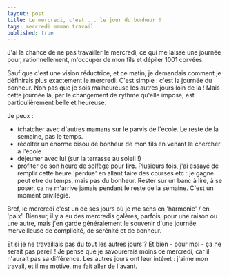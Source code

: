 ```yaml
---
layout: post
title: Le mercredi, c'est ... le jour du bonheur !
tags: mercredi maman travail
published: true
---
```

J'ai la chance de ne pas travailler le mercredi, ce qui me laisse une journée pour, rationnellement, m'occuper de mon fils et dépiler 1001 corvées. 

Sauf que c'est une vision réductrice, et ce matin, je demandais comment je définirais plus exactement le mercredi. C'est simple : c'est la journée du bonheur.
Non pas que je sois malheureuse les autres jours loin de là ! Mais cette journée là, par le changement de rythme qu'elle impose, est particulièrement belle et heureuse.

Je peux :

* tchatcher avec d'autres mamans sur le parvis de l'école. Le reste de la semaine, pas le temps.
* récolter un énorme bisou de bonheur de mon fils en venant le chercher à l'école
* déjeuner avec lui (sur la terrasse au soleil !)
* profiter de son heure de solfège pour **lire**. Plusieurs fois, j'ai essayé de remplir cette heure 'perdue' en allant faire des courses etc : je gagne peut etre du temps, mais pas du bonheur. Rester sur un banc à lire, à se poser, ça ne m'arrive jamais pendant le reste de la semaine. C'est un moment privilégié.

Bref, le mercredi c'est un de ses jours où je me sens en 'harmonie' / en 'paix'. Biensur, il y a eu des mercredis galères, parfois, pour une raison ou une autre, mais j'en garde généralement le souvenir d'une journée merveilleuse de complicité, de sérénité et de bonheur.

Et si je ne travaillais pas du tout les autres jours ? Et bien - pour moi - ça ne serait pas pareil ! Je pense que je savourerais moins ce mercredi, car il n'aurait pas sa différence. Les autres jours ont leur intéret : j'aime mon travail, et il me motive, me fait aller de l'avant.
